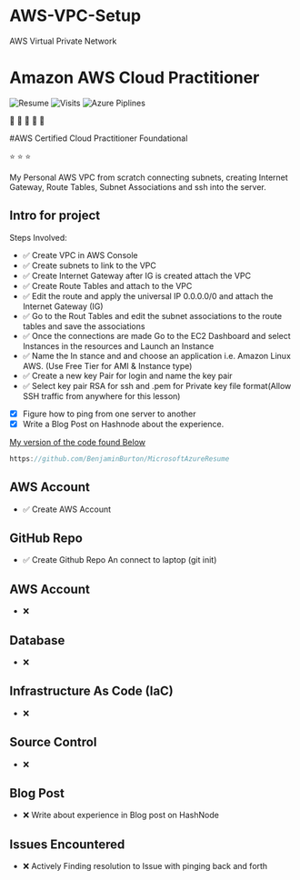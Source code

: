 # AWS-VPC-Setup
AWS Virtual Private Network

# Amazon AWS Cloud Practitioner 

![Resume](https://img.shields.io/badge/Resume-UnderConstruction-orange) ![Visits](https://img.shields.io/badge/Visits-Currently%20UK-brightgreen) ![Azure Piplines](https://img.shields.io/badge/Azure%20Pipelines-UnderConstruction-orange)

:wave: :wave: :wave: :wave: :wave:

#AWS Certified Cloud Practitioner Foundational

:star: :star: :star:

My Personal AWS VPC from scratch connecting subnets, creating Internet Gateway, Route Tables, Subnet Associations and ssh into the server.

## Intro for project

Steps Involved:

- ✅ Create VPC in AWS Console
- ✅ Create subnets to link to the VPC
- ✅ Create Internet Gateway after IG is created attach the VPC
- ✅ Create Route Tables and attach to the VPC
- ✅ Edit the route and apply the universal IP 0.0.0.0/0 and attach the Internet Gateway (IG)
- ✅ Go to the Rout Tables and edit the subnet associations to the route tables and save the associations
- ✅ Once the connections are made Go to the EC2 Dashboard and select Instances in the resources and Launch an Instance
- ✅ Name the In stance and and choose an application i.e. Amazon Linux AWS. (Use Free Tier for AMI & Instance type)
- ✅ Create a new key Pair for login and name the key pair
- ✅ Select key pair RSA for ssh and .pem for Private key file format(Allow SSH traffic from anywhere for this lesson)
- [x] Figure how to ping from one server to another
- [x] Write a Blog Post on Hashnode about the experience.

[My version of the code found Below](https://github.com/BenjaminBurton/MicrosoftAzureResume)

```js
https://github.com/BenjaminBurton/MicrosoftAzureResume

```

## AWS Account

- ✅ Create AWS Account

## GitHub Repo

- ✅ Create Github Repo An connect to laptop (git init)

## AWS Account

- ❌

## Database

- ❌

## Infrastructure As Code (IaC)

- ❌

## Source Control

- ❌

## Blog Post

- ❌ Write about experience in Blog post on HashNode

## Issues Encountered

- ❌ Actively Finding resolution to Issue with pinging back and forth
